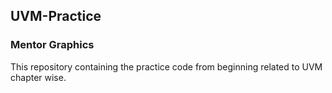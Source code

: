 ## UVM-Practice 
### Mentor Graphics
This repository containing the practice code from beginning related to UVM chapter wise.

